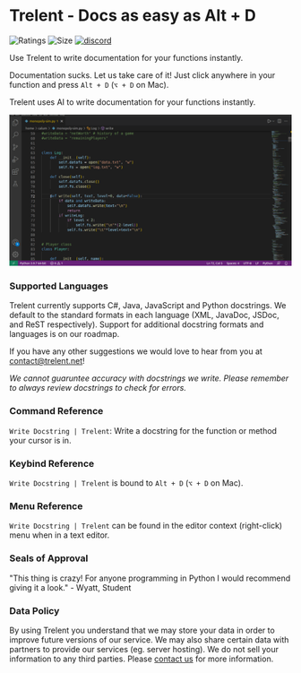 # Trelent - Docs as easy as Alt + D
![Ratings](https://img.shields.io/visual-studio-marketplace/r/Trelent.trelent)
![Size](https://img.shields.io/github/languages/code-size/Trelent/Trelent-VSCode-Extension)
[![discord](https://img.shields.io/discord/832745466747420682?logo=Discord&logoColor=white)](https://discord.gg/3gWUdP8EeC)
<!-- Plugin description -->
Use Trelent to write documentation for your functions instantly.

Documentation sucks. Let us take care of it! Just click anywhere in your function and press `Alt + D` (`⌥ + D` on Mac).

Trelent uses AI to write documentation for your functions instantly.

![Trelent writing an example docstring](images/trelent-example.gif)

### Supported Languages
Trelent currently supports C#, Java, JavaScript and Python docstrings. We default to the standard formats in each language (XML, JavaDoc, JSDoc, and ReST respectively). Support for additional docstring formats and languages is on our roadmap.

If you have any other suggestions we would love to hear from you at [contact@trelent.net](mailto:contact@trelent.net)!

*We cannot guaruntee accuracy with docstrings we write. Please remember to always review docstrings to check for errors.*

### Command Reference
`Write Docstring | Trelent`: Write a docstring for the function or method your cursor is in.

### Keybind Reference
`Write Docstring | Trelent` is bound to `Alt + D` (`⌥ + D` on Mac).

### Menu Reference
`Write Docstring | Trelent` can be found in the editor context (right-click) menu when in a text editor.

### Seals of Approval
"This thing is crazy! For anyone programming in Python I would recommend giving it a look." - Wyatt, Student

### Data Policy
By using Trelent you understand that we may store your data in order to improve future versions of our service. We may also share certain data with partners to provide our services (eg. server hosting). We do not sell your information to any third parties. Please [contact us](mailto:contact@trelent.net) for more information.

<!-- Plugin description end -->